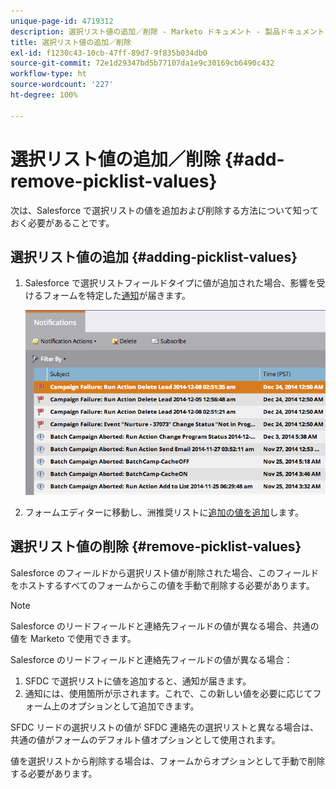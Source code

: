```yaml
---
unique-page-id: 4719312
description: 選択リスト値の追加／削除 - Marketo ドキュメント - 製品ドキュメント
title: 選択リスト値の追加／削除
exl-id: f1230c43-10cb-47ff-89d7-9f835b034db0
source-git-commit: 72e1d29347bd5b77107da1e9c30169cb6490c432
workflow-type: ht
source-wordcount: '227'
ht-degree: 100%

---
```


# 選択リスト値の追加／削除 {#add-remove-picklist-values}

次は、Salesforce で選択リストの値を追加および削除する方法について知っておく必要があることです。

## 選択リスト値の追加 {#adding-picklist-values}

1. Salesforce で選択リストフィールドタイプに値が追加された場合、影響を受けるフォームを特定した[通知](/help/marketo/product-docs/core-marketo-concepts/miscellaneous/understanding-notifications.md)が届きます。

   ![](assets/image2015-1-21-14-3a4-3a7.png)

1. フォームエディターに移動し、洲推奨リストに[追加の値を追加](/help/marketo/product-docs/demand-generation/forms/form-actions/add-a-country-picklist-to-your-form.md)します。

## 選択リスト値の削除 {#remove-picklist-values}

Salesforce のフィールドから選択リスト値が削除された場合、このフィールドをホストするすべてのフォームからこの値を手動で削除する必要があります。

>[!NOTE]
>
>Salesforce のリードフィールドと連絡先フィールドの値が異なる場合、共通の値を Marketo で使用できます。

Salesforce のリードフィールドと連絡先フィールドの値が異なる場合：

1. SFDC で選択リストに値を追加すると、通知が届きます。
1. 通知には、使用箇所が示されます。これで、この新しい値を必要に応じてフォーム上のオプションとして追加できます。

SFDC リードの選択リストの値が SFDC 連絡先の選択リストと異なる場合は、共通の値がフォームのデフォルト値オプションとして使用されます。

値を選択リストから削除する場合は、フォームからオプションとして手動で削除する必要があります。
